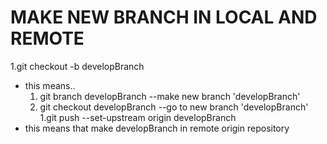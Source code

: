 MAKE NEW BRANCH IN LOCAL AND REMOTE  
===================================  
  
1.git checkout -b developBranch  
  - this means..  
    1. git branch developBranch --make new branch 'developBranch'  
    1. git checkout developBranch --go to new branch 'developBranch'  
1.git push --set-upstream origin developBranch  
  - this means that make developBranch in remote origin repository  
  
